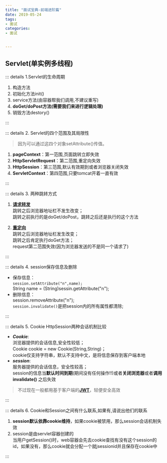 ```yaml
---
title: "面试宝典-前端进阶篇"
date: 2019-05-24
tags:
- 面试
categories:
- 面试


---
```


<Boxx/>


## Servlet(单实例多线程)

::: details 1.Servlet的生命周期

1. 构造方法
2. 初始化方法init()
3. service方法(由容器帮我们调用,不建议重写)
4. **doGet/doPost方法(需要我们来进行逻辑处理)**
5. 销毁方法destory()

:::

::: details 2. Servlet的四个范围及其局限性

> 因为可以通过这四个对象setAttribute()传值。

1. **pageContext**：第一范围,页面跳转立即失效
2. **HttpServletRequest**：第二范围,重定向失效
3. **HttpSession**：第三范围,默认有效期到或者浏览器关闭失效
4. **ServletContext**：第四范围,只要tomcat开着一直有效

:::

::: details 3. 两种跳转方式

1. <u>**请求转发**</u><br/>
   跳转之后浏览器地址栏不发生改变；<br/>
   跳转之前执行的是doGet/doPost，跳转之后还是执行的这个方法

2. **<u>重定向</u>**<br/>
   跳转之后浏览器地址栏发生改变；<br/>
   跳转之后肯定执行doGet方法；<br/>
   request第二范围失效(因为浏览器发送的不是同一个请求了)

:::

::: details 4. session保存信息及删除

- 保存信息：<br/>`session.setAttribute("n",name);`<br/>
  String name = (String)sessin.getAttribute("n");
- 删除信息：<br/>session.removeAttribute("n");<br/>
  `session.invalidate()`是把session内的所有属性都清除;

:::

::: details 5. Cookie HttpSession两种会话机制比较

- ***Cookie***:<br/>
  浏览器提供的会话信息,安全性较低；<br/>
  Cookie cookie = new Cookie(String,String)；<br/>
  cookie仅支持字符串，默认不支持中文，是将信息保存到客户端本地
- ***session***:<br/>
  服务器提供的会话信息，安全性较高；<br/>
  session的信息当**默认时间到期**(期间没有任何操作!!)或者**关闭浏览器**或者**调用invalidate()** 之后失效

> 不过现在一般都用基于客户端的[<u>**JWT**</u>]( https://jwt.io/ )，轻便安全高效

:::

::: details 6. Cookie和Session之间有什么联系,如果有,请说出他们的联系

1. **session默认依靠cookie维持**，如果cookie被禁用，那么session会话机制失效
2. session是由servlet容器创建的<br/>
   当用户getSession()时，web容器会先去cookie查找有没有这个session的id，如果没有，那么cookie就会分配一个就jsessionid并且保存在cookie中

:::